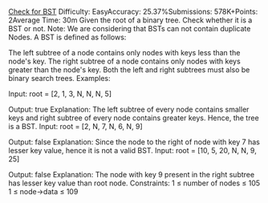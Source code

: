 [Check for BST](https://www.geeksforgeeks.org/problems/check-for-bst/1)
Difficulty: EasyAccuracy: 25.37%Submissions: 578K+Points: 2Average Time: 30m
Given the root of a binary tree. Check whether it is a BST or not.
Note: We are considering that BSTs can not contain duplicate Nodes.
A BST is defined as follows:

The left subtree of a node contains only nodes with keys less than the node's key.
The right subtree of a node contains only nodes with keys greater than the node's key.
Both the left and right subtrees must also be binary search trees.
Examples:

Input: root = [2, 1, 3, N, N, N, 5]


Output: true 
Explanation: The left subtree of every node contains smaller keys and right subtree of every node contains greater keys. Hence, the tree is a BST.
Input: root = [2, N, 7, N, 6, N, 9] 



Output: false 
Explanation: Since the node to the right of node with key 7 has lesser key value, hence it is not a valid BST.
Input: root = [10, 5, 20, N, N, 9, 25]


Output: false
Explanation: The node with key 9 present in the right subtree has lesser key value than root node.
Constraints:
1 ≤ number of nodes ≤ 105
1 ≤ node->data ≤ 109
